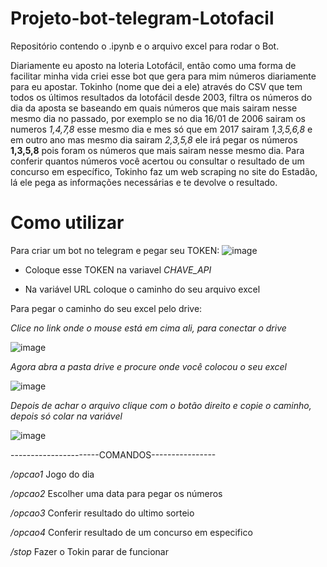 # Projeto-bot-telegram-Lotofacil
Repositório contendo o .ipynb e o arquivo excel para rodar o Bot.

Diariamente eu aposto na loteria Lotofácil, então como uma forma de facilitar minha vida criei esse bot que gera para mim números diariamente para eu apostar. Tokinho (nome que dei a ele) através do CSV que tem todos os últimos resultados da lotofácil desde 2003, filtra os números do dia da aposta se baseando em quais números que mais sairam nesse mesmo dia no passado, por exemplo se no dia 16/01 de 2006 sairam os numeros *1,4,7,8* esse mesmo dia e mes só que em 2017 sairam *1,3,5,6,8* e em outro ano mas mesmo dia sairam *2,3,5,8* ele irá pegar os números **1,3,5,8** pois foram os números que mais sairam nesse mesmo dia. Para conferir quantos números você acertou ou consultar o resultado de um concurso em específico, Tokinho faz um web scraping no site do Estadão, lá ele pega as informações necessárias e te devolve o resultado.

# Como utilizar

Para criar um bot no telegram e pegar seu TOKEN: ![image](https://user-images.githubusercontent.com/90096835/212683480-b3f3c415-2408-4dad-be61-b7abdc9e6b51.png)


- Coloque esse TOKEN na variavel *CHAVE_API*

- Na variável URL coloque o caminho do seu arquivo excel 

Para pegar o caminho do seu excel pelo drive:

*Clice no link onde o mouse está em cima ali, para conectar o drive*

![image](https://user-images.githubusercontent.com/90096835/212684339-bf1dbf6f-e7c3-40ac-b723-3d5f499435a0.png)


*Agora abra a pasta drive e procure onde você colocou o seu excel*

![image](https://user-images.githubusercontent.com/90096835/212684543-9c1211c4-fe65-4212-8df7-e65ccb1d4b2d.png)


*Depois de achar o arquivo clique com o botão direito e copie o caminho, depois só colar na variável*

![image](https://user-images.githubusercontent.com/90096835/212684742-f3891991-1f78-496e-a848-40fd472f4d60.png)


----------------------COMANDOS----------------

*/opcao1* Jogo do dia

*/opcao2* Escolher uma data para pegar os números

*/opcao3* Conferir resultado do ultimo sorteio

*/opcao4* Conferir resultado de um concurso em especifico

*/stop*   Fazer o Tokin parar de funcionar
